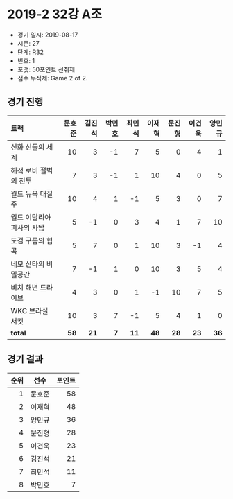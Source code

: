 # 2019-2 32강 A조

- 경기 일시: 2019-08-17
- 시즌: 27
- 단계: R32
- 번호: 1
- 포맷: 50포인트 선취제
- 점수 누적제: Game 2 of 2.





## 경기 진행

| 트랙 | 문호준 | 김진석 | 박민호 | 최민석 | 이재혁 | 문진형 | 이건욱 | 양민규 |
|:---|---:|---:|---:|---:|---:|---:|---:|---:|
| 신화 신들의 세계 | 10 | 3 | -1 | 7 | 5 | 0 | 4 | 1 |
| 해적 로비 절벽의 전투 | 7 | 3 | -1 | 1 | 10 | 4 | 0 | 5 |
| 월드 뉴욕 대질주 | 10 | 4 | 1 | -1 | 5 | 3 | 0 | 7 |
| 월드 이탈리아 피사의 사탑 | 5 | -1 | 0 | 3 | 4 | 1 | 7 | 10 |
| 도검 구름의 협곡 | 5 | 7 | 0 | 1 | 10 | 3 | -1 | 4 |
| 네모 산타의 비밀공간 | 7 | -1 | 1 | 0 | 10 | 3 | 5 | 4 |
| 비치 해변 드라이브 | 4 | 3 | 0 | 1 | -1 | 10 | 7 | 5 |
| WKC 브라질 서킷 | 10 | 3 | 7 | -1 | 5 | 4 | 1 | 0 |
| __total__ | __58__ | __21__ | __7__ | __11__ | __48__ | __28__ | __23__ | __36__ |




## 경기 결과

| 순위 | 선수 | 포인트 |
|---:|:---:|---:|
| 1 | 문호준 | 58 |
| 2 | 이재혁 | 48 |
| 3 | 양민규 | 36 |
| 4 | 문진형 | 28 |
| 5 | 이건욱 | 23 |
| 6 | 김진석 | 21 |
| 7 | 최민석 | 11 |
| 8 | 박민호 | 7 |

